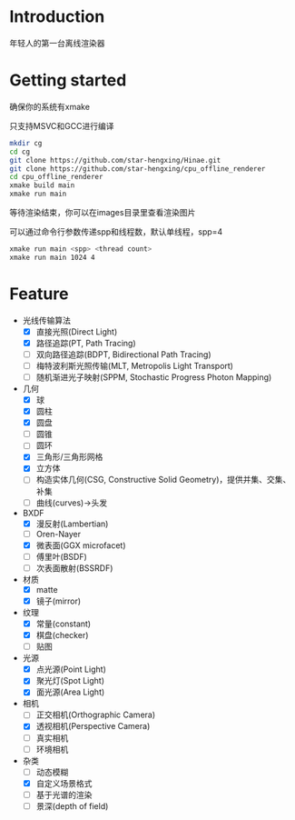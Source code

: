 # Introduction

年轻人的第一台离线渲染器

# Getting started

确保你的系统有xmake

只支持MSVC和GCC进行编译

```bash
mkdir cg
cd cg
git clone https://github.com/star-hengxing/Hinae.git
git clone https://github.com/star-hengxing/cpu_offline_renderer
cd cpu_offline_renderer
xmake build main
xmake run main
```

等待渲染结束，你可以在images目录里查看渲染图片

可以通过命令行参数传递spp和线程数，默认单线程，spp=4

```bash
xmake run main <spp> <thread count>
xmake run main 1024 4
```

# Feature

* 光线传输算法
    - [x] 直接光照(Direct Light)
    - [x] 路径追踪(PT, Path Tracing)
    - [ ] 双向路径追踪(BDPT, Bidirectional Path Tracing)
    - [ ] 梅特波利斯光照传输(MLT, Metropolis Light Transport)
    - [ ] 随机渐进光子映射(SPPM, Stochastic Progress Photon Mapping)

* 几何
    - [x] 球
    - [x] 圆柱
    - [x] 圆盘
    - [ ] 圆锥
    - [ ] 圆环
    - [x] 三角形/三角形网格
    - [x] 立方体
    - [ ] 构造实体几何(CSG, Constructive Solid Geometry)，提供并集、交集、补集
    - [ ] 曲线(curves)->头发

* BXDF
    - [x] 漫反射(Lambertian)
    - [ ] Oren-Nayer
    - [x] 微表面(GGX microfacet)
    - [ ] 傅里叶(BSDF)
    - [ ] 次表面散射(BSSRDF)

* 材质
    - [x] matte
    - [x] 镜子(mirror)

* 纹理
    - [x] 常量(constant)
    - [x] 棋盘(checker)
    - [ ] 贴图

* 光源
    - [x] 点光源(Point Light)
    - [x] 聚光灯(Spot Light)
    - [x] 面光源(Area Light)

* 相机
    - [ ] 正交相机(Orthographic Camera)
    - [x] 透视相机(Perspective Camera)
    - [ ] 真实相机
    - [ ] 环境相机

* 杂类
    - [ ] 动态模糊
    - [x] 自定义场景格式
    - [ ] 基于光谱的渲染
    - [ ] 景深(depth of field)
